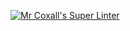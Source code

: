 [![Mr Coxall's Super Linter](https://github.com/ICS4U-Programming-TonyT/Intro-03-Java-HelloWorld/workflows/Mr%20Coxall's%20Super%20Linter/badge.svg)](https://github.com/ICS4U-Programming-TonyT/Intro-03-Java-HelloWorld/actions/)
